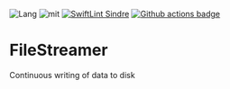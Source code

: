 ![Lang](https://img.shields.io/badge/Language-Swift-orange.svg)
![mit](https://img.shields.io/badge/License-MIT-brightgreen.svg)
[![SwiftLint Sindre](https://img.shields.io/badge/SwiftLint-Sindre-hotpink.svg)](https://github.com/sindresorhus/swiftlint-sindre)
[![Github actions badge](https://badgen.net/github/checks/eonist/FileStreamer?icon=github&label=Build%20Status)](https://github.com/eonist/FileStreamer/actions)

# FileStreamer
Continuous writing of data to disk
